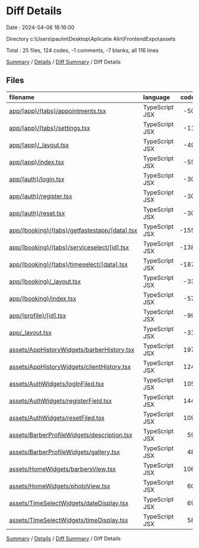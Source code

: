 # Diff Details

Date : 2024-04-06 18:16:00

Directory c:\\Users\\paulm\\Desktop\\Aplicatie Alin\\FrontendExpo\\assets

Total : 25 files,  124 codes, -1 comments, -7 blanks, all 116 lines

[Summary](results.md) / [Details](details.md) / [Diff Summary](diff.md) / Diff Details

## Files
| filename | language | code | comment | blank | total |
| :--- | :--- | ---: | ---: | ---: | ---: |
| [app/(app)/(tabs)/appointments.tsx](/app/(app)/(tabs)/appointments.tsx) | TypeScript JSX | -50 | 0 | -4 | -54 |
| [app/(app)/(tabs)/settings.tsx](/app/(app)/(tabs)/settings.tsx) | TypeScript JSX | -11 | 0 | -1 | -12 |
| [app/(app)/_layout.tsx](/app/(app)/_layout.tsx) | TypeScript JSX | -49 | 0 | -2 | -51 |
| [app/(app)/index.tsx](/app/(app)/index.tsx) | TypeScript JSX | -55 | 0 | -3 | -58 |
| [app/(auth)/login.tsx](/app/(auth)/login.tsx) | TypeScript JSX | -30 | 0 | -3 | -33 |
| [app/(auth)/register.tsx](/app/(auth)/register.tsx) | TypeScript JSX | -30 | 0 | -3 | -33 |
| [app/(auth)/reset.tsx](/app/(auth)/reset.tsx) | TypeScript JSX | -30 | 0 | -3 | -33 |
| [app/(booking)/(tabs)/getfastestapp/[data].tsx](/app/(booking)/(tabs)/getfastestapp/%5Bdata%5D.tsx) | TypeScript JSX | -155 | -2 | -10 | -167 |
| [app/(booking)/(tabs)/serviceselect/[id].tsx](/app/(booking)/(tabs)/serviceselect/%5Bid%5D.tsx) | TypeScript JSX | -138 | 0 | -7 | -145 |
| [app/(booking)/(tabs)/timeselect/[data].tsx](/app/(booking)/(tabs)/timeselect/%5Bdata%5D.tsx) | TypeScript JSX | -187 | -1 | -7 | -195 |
| [app/(booking)/_layout.tsx](/app/(booking)/_layout.tsx) | TypeScript JSX | -33 | 0 | -6 | -39 |
| [app/(booking)/index.tsx](/app/(booking)/index.tsx) | TypeScript JSX | -57 | -1 | -5 | -63 |
| [app/(profile)/[id].tsx](/app/(profile)/%5Bid%5D.tsx) | TypeScript JSX | -99 | 0 | -5 | -104 |
| [app/_layout.tsx](/app/_layout.tsx) | TypeScript JSX | -31 | 0 | -7 | -38 |
| [assets/AppHistoryWidgets/barberHistory.tsx](/assets/AppHistoryWidgets/barberHistory.tsx) | TypeScript JSX | 197 | 0 | 11 | 208 |
| [assets/AppHistoryWidgets/clientHistory.tsx](/assets/AppHistoryWidgets/clientHistory.tsx) | TypeScript JSX | 124 | 0 | 6 | 130 |
| [assets/AuthWidgets/logInFiled.tsx](/assets/AuthWidgets/logInFiled.tsx) | TypeScript JSX | 105 | 0 | 4 | 109 |
| [assets/AuthWidgets/registerField.tsx](/assets/AuthWidgets/registerField.tsx) | TypeScript JSX | 144 | 0 | 5 | 149 |
| [assets/AuthWidgets/resetFiled.tsx](/assets/AuthWidgets/resetFiled.tsx) | TypeScript JSX | 109 | 0 | 2 | 111 |
| [assets/BarberProfileWidgets/description.tsx](/assets/BarberProfileWidgets/description.tsx) | TypeScript JSX | 59 | 0 | 2 | 61 |
| [assets/BarberProfileWidgets/gallery.tsx](/assets/BarberProfileWidgets/gallery.tsx) | TypeScript JSX | 48 | 0 | 2 | 50 |
| [assets/HomeWidgets/barbersView.tsx](/assets/HomeWidgets/barbersView.tsx) | TypeScript JSX | 106 | 0 | 6 | 112 |
| [assets/HomeWidgets/photoView.tsx](/assets/HomeWidgets/photoView.tsx) | TypeScript JSX | 60 | 1 | 8 | 69 |
| [assets/TimeSelectWidgets/dateDisplay.tsx](/assets/TimeSelectWidgets/dateDisplay.tsx) | TypeScript JSX | 69 | 2 | 3 | 74 |
| [assets/TimeSelectWidgets/timeDisplay.tsx](/assets/TimeSelectWidgets/timeDisplay.tsx) | TypeScript JSX | 58 | 0 | 10 | 68 |

[Summary](results.md) / [Details](details.md) / [Diff Summary](diff.md) / Diff Details